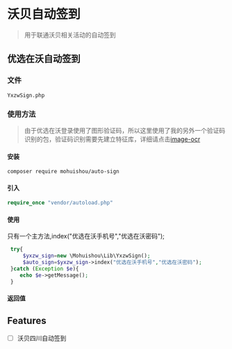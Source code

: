 # 沃贝自动签到

> 用于联通沃贝相关活动的自动签到

## 优选在沃自动签到

### 文件
    YxzwSign.php

### 使用方法

> 由于优选在沃登录使用了图形验证码，所以这里使用了我的另外一个验证码识别的包，验证码识别需要先建立特征库，详细请点击[image-ocr](https://github.com/mohuishou/ImageOCR)

#### 安装
```
composer require mohuishou/auto-sign
```

#### 引入
```php
require_once "vendor/autoload.php"
```

#### 使用

只有一个主方法,index("优选在沃手机号","优选在沃密码");
```php
 try{
     $yxzw_sign=new \Mohuishou\Lib\YxzwSign();
     $auto_sign=$yxzw_sign->index("优选在沃手机号","优选在沃密码");
 }catch (Exception $e){
    echo $e->getMessage();
 }
```

#### 返回值

## Features
- [ ] 沃贝四川自动签到
